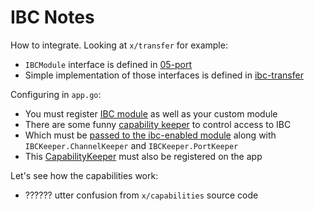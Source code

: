 # IBC Notes

How to integrate. Looking at `x/transfer` for example:

* `IBCModule` interface is defined in [05-port](./x/ibc/05-port/types/modules.go)
* Simple implementation of those interfaces is defined in [ibc-transfer](./x/ibc-transfer/module.go#L181)

Configuring in `app.go`:

* You must register [IBC module](./app/app.go#L102) as well as your custom module
* There are some funny [capability keeper](./app/app.go#L219-L222) to control access to IBC
* Which must be [passed to the ibc-enabled module](./app/app.go#L275-L279) along with `IBCKeeper.ChannelKeeper` and `IBCKeeper.PortKeeper`
* This [CapabilityKeeper](./app/app.go#L303) must also be registered on the app

Let's see how the capabilities work:

* ?????? utter confusion from `x/capabilities` source code

